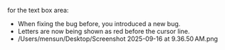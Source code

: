 for the text box area:
- When fixing the bug before, you introduced a new bug.
- Letters are now being shown as red before the cursor line.
- /Users/mensun/Desktop/Screenshot 2025-09-16 at 9.36.50 AM.png